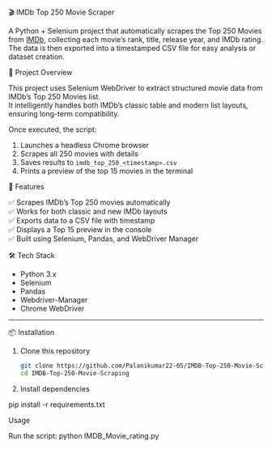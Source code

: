  🎬 IMDb Top 250 Movie Scraper

A Python + Selenium project that automatically scrapes the Top 250 Movies from [IMDb](https://www.imdb.com/chart/top/), collecting each movie’s rank, title, release year, and IMDb rating.  
The data is then exported into a timestamped CSV file for easy analysis or dataset creation.

 📖 Project Overview

This project uses Selenium WebDriver to extract structured movie data from IMDb’s Top 250 Movies list.  
It intelligently handles both IMDb’s classic table and modern list layouts, ensuring long-term compatibility.

Once executed, the script:
1. Launches a headless Chrome browser
2. Scrapes all 250 movies with details
3. Saves results to `imdb_top_250_<timestamp>.csv`
4. Prints a preview of the top 15 movies in the terminal

🧠 Features

✅ Scrapes IMDb’s Top 250 movies automatically  
✅ Works for both classic and new IMDb layouts  
✅ Exports data to a CSV file with timestamp  
✅ Displays a Top 15 preview in the console  
✅ Built using Selenium, Pandas, and WebDriver Manager

 🛠️ Tech Stack

- Python 3.x
- Selenium
- Pandas
- Webdriver-Manager
- Chrome WebDriver

---

📦 Installation

1. Clone this repository
   ```bash
   git clone https://github.com/Palanikumar22-05/IMDB-Top-250-Movie-Scraping.git
   cd IMDB-Top-250-Movie-Scraping
   
2.  Install dependencies

pip install -r requirements.txt

 Usage

Run the script:
python IMDB_Movie_rating.py
